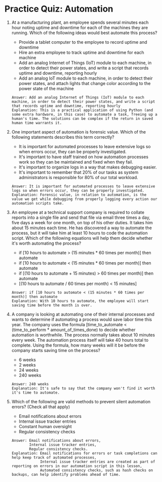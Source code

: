 # Practice Quiz: Automation

1. At a manufacturing plant, an employee spends several minutes each hour noting uptime and downtime for each of the machines they are running. Which of the following ideas would best automate this process?
    - Provide a tablet computer to the employee to record uptime and downtime
    - Hire an extra employee to track uptime and downtime for each machine
    - Add an analog Internet of Things (IoT) module to each machine, in order to detect their power states, and write a script that records uptime and downtime, reporting hourly
    - Add an analog IoT module to each machine, in order to detect their power states, and attach lights that change color according to the power state of the machine
    ```
    Answer: Add an analog Internet of Things (IoT) module to each machine, in order to detect their power states, and write a script that records uptime and downtime, reporting hourly
    Explanation: This is a practical application of using Python (and some extra hardware, in this case) to automate a task, freeing up a human's time. The solutions can be complex if the return in saved human time warrants it.
    ```

2. One important aspect of automation is forensic value. Which of the following statements describes this term correctly?
    - It is important for automated processes to leave extensive logs so when errors occur, they can be properly investigated.
    - It's important to have staff trained on how automation processes work so they can be maintained and fixed when they fail.
    - It's important to organize logs in a way that makes debugging easier.
    - It's important to remember that 20% of our tasks as system administrators is responsible for 80% of our total workload.
    ```
    Answer: It is important for automated processes to leave extensive logs so when errors occur, they can be properly investigated.
    Explanation: Forensic value, in relation to automation, is the value we get while debugging from properly logging every action our automation scripts take.
    ```
    
3. An employee at a technical support company is required to collate reports into a single file and send that file via email three times a day, five days a week for one month, on top of his other duties. It takes him about 15 minutes each time. He has discovered a way to automate the process, but it will take him at least 10 hours to code the automation script. Which of the following equations will help them decide whether it's worth automating the process?
    - if [10 hours to automate > (15 minutes * 60 times per month)] then automate
    - if [10 hours to automate < (15 minutes * 60 times per month)] then automate
    - if [(10 hours to automate + 15 minutes) > 60 times per month)] then automate
    - [(10 hours to automate / 60 times per month) < 15 minutes]
    ```
    Answer: if [10 hours to automate < (15 minutes * 60 times per month)] then automate
    Explanation: With 10 hours to automate, the employee will start saving time before the month is over.
    ```
    
4. A company is looking at automating one of their internal processes and wants to determine if automating a process would save labor time this year. The company uses the formula [time_to_automate < (time_to_perform * amount_of_times_done) to decide whether automation is worthwhile. The process normally takes about 10 minutes every week. The automation process itself will take 40 hours total to complete. Using the formula, how many weeks will it be before the company starts saving time on the process?
    - 6 weeks
    - 2 weeks 
    - 24 weeks
    - 240 weeks
    ```
    Answer: 240 weeks
    Explanation: It's safe to say that the company won't find it worth it's time to automate.
    ```
    
5.  Which of the following are valid methods to prevent silent automation errors? (Check all that apply)
    - Email notifications about errors
    - Internal issue tracker entries
    - Constant human oversight
    - Regular consistency checks
    ```
    Answer: Email notifications about errors,
            Internal issue tracker entries,
            Regular consistency checks.
    Explanation: Email notifications for errors or task completions can help keep track of automated processes,
                 Internal issue tracker entries are created as part of reporting on errors in our automation script in this lesson,
                 Automated consistency checks, such as hash checks on backups, can help identify problems ahead of time.
    ```